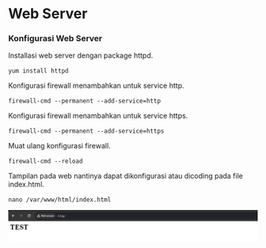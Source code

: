 # Web Server
### Konfigurasi Web Server
Installasi web server dengan package httpd.
```
yum install httpd
```
Konfigurasi firewall menambahkan untuk service http.
```
firewall-cmd --permanent --add-service=http
```
Konfigurasi firewall menambahkan untuk service https.
```
firewall-cmd --permanent --add-service=https
```
Muat ulang konfigurasi firewall.
```
firewall-cmd --reload
```
Tampilan pada web nantinya dapat dikonfigurasi atau dicoding pada file index.html.
```
nano /var/www/html/index.html
```
![](https://github.com/ridnrct/sysadminfp/blob/main/Web%20Server/web3.jpg)
